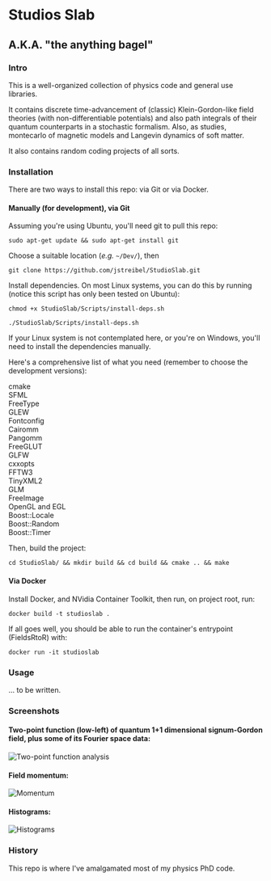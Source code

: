 # Studios Slab
## A.K.A. "the anything bagel"
### Intro

This is a well-organized collection of physics code and general use libraries.

It contains discrete time-advancement of (classic) Klein-Gordon-like field theories (with non-differentiable potentials) and also path integrals of their quantum counterparts in a stochastic formalism. Also, as studies, montecarlo of magnetic models and Langevin dynamics of soft matter.

It also contains random coding projects of all sorts.

### Installation
There are two ways to install this repo: via Git or via Docker.

#### Manually (for development), via Git

Assuming you're using Ubuntu, you'll need git to pull this repo:

`sudo apt-get update && sudo apt-get install git`

Choose a suitable location (_e.g._ `~/Dev/`), then 

`git clone https://github.com/jstreibel/StudioSlab.git`

Install dependencies. On most Linux systems, you can do this by running (notice this script has only been tested on Ubuntu):

`chmod +x StudioSlab/Scripts/install-deps.sh`

`./StudioSlab/Scripts/install-deps.sh`

If your Linux system is not contemplated here, or you're on Windows, you'll need to install the dependencies manually.

Here's a comprehensive list of what you need (remember to choose the development versions):

cmake \
SFML \
FreeType \
GLEW \
Fontconfig \
Cairomm \
Pangomm \
FreeGLUT \
GLFW \
cxxopts \
FFTW3 \
TinyXML2 \
GLM \
FreeImage \
OpenGL and EGL \
Boost::Locale \
Boost::Random \
Boost::Timer

Then, build the project:

`cd StudioSlab/ && mkdir build && cd build && cmake .. && make`

#### Via Docker

Install Docker, and NVidia Container Toolkit, then run, on project root, run:

`docker build -t studioslab .`

If all goes well, you should be able to run the container's entrypoint (FieldsRtoR) with:

`docker run -it studioslab`

### Usage

... to be written.

### Screenshots

#### Two-point function (low-left) of quantum 1+1 dimensional signum-Gordon field, plus some of its Fourier space data:

![Two-point function analysis](https://github.com/user-attachments/assets/4cb6300c-596c-4fe0-a8cd-d747d061831c)

#### Field momentum: 

![Momentum](https://github.com/user-attachments/assets/a770e7e7-1305-4c8c-8a57-6e00715ae4c2)

#### Histograms:

![Histograms](https://github.com/user-attachments/assets/c9aff204-0976-4819-bdc0-6f19eb51f0fa)

### History

This repo is where I've amalgamated most of my physics PhD code.
